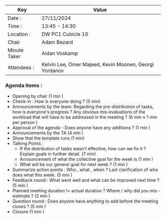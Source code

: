 | Key          | Value                                                  |
|--------------|--------------------------------------------------------|
| Date :       | 27/11/2024                                             |
| Time :       | 13:45 - 14:30                                          |
| Location :   | DW PC1 Cubicle 10                                      |
| Chair        | Adam Bezard                                            |
| Minute Taker | Aidan Voskamp                                          |
| Attendees :  | Kelvin Lee, Omer Majeed, Kevin Moonen, Georgi Yordanov |

### Agenda Items :
- Opening by chair (1 min )
- Check-in : How is everyone doing ? (5 min)
- Announcements by the team: Regarding the pre-distribution of tasks, how is everyone's progress ? Any obvious mis-evaluations of the workload that will have to be addressed in the meeting ? (6 min ≈ 1 min per person )
- Approval of the agenda - Does anyone have any additions ? (1 min )
- Announcements by the TA (4 min )
- Show that the template runs (1 min)
- Talking Points :
    - If the distribution of tasks wasn't effective, how can we fix it ? Explain goals in further detail. (7 min)
    - Announcement of what the collective goal for the week is (1 min )
    - What will be our general goal for next week ? (1 min )
- Summarize action points : Who , what , when ? Last clarification of who does what this week. (5 min )
- Feedback round : What went well and what can be improved next time ? (5 min )
- Planned meeting duration != actual duration ? Where / why did you mis - estimate ? (2 min )
- Question round : Does anyone have anything to add before the meeting closes ? (5 min )
- Closure (1 min )